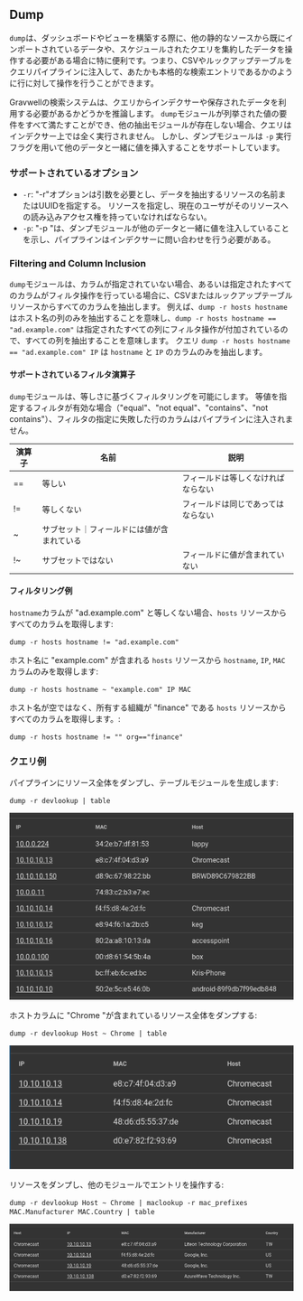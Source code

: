 ## Dump

`dump`は、ダッシュボードやビューを構築する際に、他の静的なソースから既にインポートされているデータや、スケジュールされたクエリを集約したデータを操作する必要がある場合に特に便利です。つまり、CSVやルックアップテーブルをクエリパイプラインに注入して、あたかも本格的な検索エントリであるかのように行に対して操作を行うことができます。

Gravwellの検索システムは、クエリからインデクサーや保存されたデータを利用する必要があるかどうかを推論します。 `dump`モジュールが列挙された値の要件をすべて満たすことができ、他の抽出モジュールが存在しない場合、クエリはインデクサー上では全く実行されません。 しかし、ダンプモジュールは `-p` 実行フラグを用いて他のデータと一緒に値を挿入することをサポートしています。

### サポートされているオプション

* `-r`: "-r"オプションは引数を必要とし、データを抽出するリソースの名前またはUUIDを指定する。 リソースを指定し、現在のユーザがそのリソースへの読み込みアクセス権を持っていなければならない。
* `-p`: "-p "は、ダンプモジュールが他のデータと一緒に値を注入していることを示し、パイプラインはインデクサーに問い合わせを行う必要がある。

### Filtering and Column Inclusion

`dump`モジュールは、カラムが指定されていない場合、あるいは指定されたすべてのカラムがフィルタ操作を行っている場合に、CSVまたはルックアップテーブルリソースからすべてのカラムを抽出します。 例えば、`dump -r hosts hostname` はホスト名の列のみを抽出することを意味し、`dump -r hosts hostname == "ad.example.com"` は指定されたすべての列にフィルタ操作が付加されているので、すべての列を抽出することを意味します。 クエリ `dump -r hosts hostname == "ad.example.com" IP` は `hostname` と `IP` のカラムのみを抽出します。

#### サポートされているフィルタ演算子

`dump`モジュールは、等しさに基づくフィルタリングを可能にします。 等値を指定するフィルタが有効な場合（"equal"、"not equal"、"contains"、"not contains"）、フィルタの指定に失敗した行のカラムはパイプラインに注入されません。

| 演算子 | 名前 | 説明 |
|----------|------|-------------|
| == | 等しい | フィールドは等しくなければならない
| != | 等しくない | フィールドは同じであってはならない
| ~ | サブセット｜フィールドには値が含まれている
| !~ | サブセットではない | フィールドに値が含まれていない


#### フィルタリング例

`hostname`カラムが "ad.example.com" と等しくない場合、`hosts` リソースからすべてのカラムを取得します:
```
dump -r hosts hostname != "ad.example.com"
```

ホスト名に "example.com" が含まれる `hosts` リソースから `hostname`, `IP`, `MAC` カラムのみを取得します:
```
dump -r hosts hostname ~ "example.com" IP MAC
```

ホスト名が空ではなく、所有する組織が "finance" である `hosts` リソースからすべてのカラムを取得します。:
```
dump -r hosts hostname != "" org=="finance"
```

### クエリ例

パイプラインにリソース全体をダンプし、テーブルモジュールを生成します:

```
dump -r devlookup | table
```

![Table produced from resource](dump_table.png)


ホストカラムに "Chrome "が含まれているリソース全体をダンプする:

```
dump -r devlookup Host ~ Chrome | table
```

![Table produced from resource with filters](dump_filter_table.png)

リソースをダンプし、他のモジュールでエントリを操作する:

```
dump -r devlookup Host ~ Chrome | maclookup -r mac_prefixes MAC.Manufacturer MAC.Country | table
```

![Table produced dump and maclookup](dump_filter_lookup_table.png)
